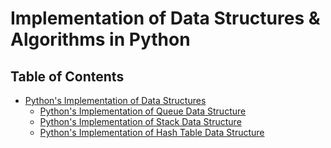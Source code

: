# Implementation of Data Structures & Algorithms in Python

## Table of Contents
- [Python's Implementation of Data Structures]()
    - [Python's Implementation of Queue Data Structure](https://github.com/nyangweso-rodgers/Python_Projects/tree/main/Python-Algorithms-and-Data-Structures/Python-Implementation-of-Queue)
    - [Python's Implementation of Stack Data Structure](https://github.com/nyangweso-rodgers/Python_Projects/tree/main/Python-Algorithms-and-Data-Structures/Python-Implementation-of-Stack)
    - [Python's Implementation of Hash Table Data Structure](https://github.com/nyangweso-rodgers/Python_Projects/tree/main/Python-Algorithms-and-Data-Structures/Python-Implementation-of-Hash-Table)